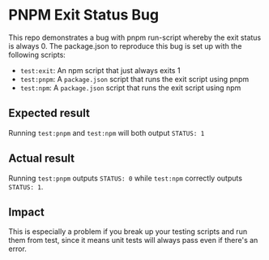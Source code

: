 # PNPM Exit Status Bug

This repo demonstrates a bug with pnpm run-script whereby the exit status is always 0. The
package.json to reproduce this bug is set up with the following scripts:

- `test:exit`: An npm script that just always exits 1
- `test:pnpm`: A `package.json` script that runs the exit script using pnpm
- `test:npm`: A `package.json` script that runs the exit script using npm

## Expected result

Running `test:pnpm` and `test:npm` will both output `STATUS: 1`

## Actual result

Running `test:pnpm` outputs `STATUS: 0` while `test:npm` correctly outputs `STATUS: 1`.

## Impact

This is especially a problem if you break up your testing scripts and run them from test, since it
means unit tests will always pass even if there's an error.
